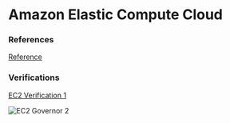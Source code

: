 # Amazon Elastic Compute Cloud
### References  

[Reference](http://VerificationURL.com)

### Verifications  

[EC2 Verification 1](http://VerificationURL.com)

![EC2 Governor 2](/artifacts/AWS/EC2/artifact-ec2-1.png)
